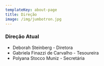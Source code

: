 ```yaml
---
templateKey: about-page
title: Direção
image: /img/jumbotron.jpg
---
```


### Direção Atual

- Deborah Steinberg - Diretora
- Gabriela Finazzi de Carvalho - Tesoureira
- Polyana Stocco Muniz - Secretária
